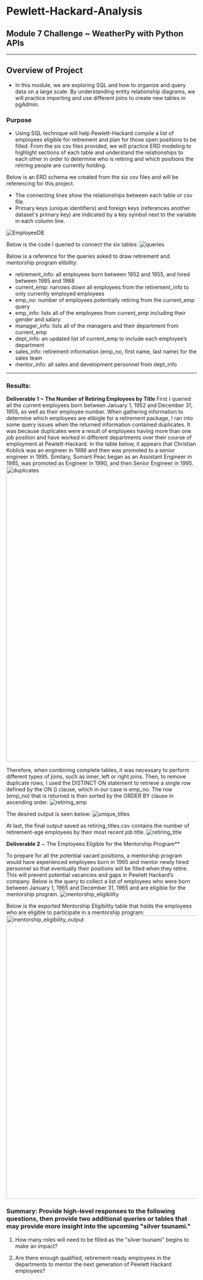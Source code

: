 # Pewlett-Hackard-Analysis

## Module 7 Challenge ~ WeatherPy with Python APIs
---
## Overview of Project
- In this module, we are exploring SQL and how to organize and query data on a large scale. By understanding entity relationship diagrams, we will practice importing and use different joins to create new tables in pgAdmin. 
### Purpose
- Using SQL technique will help Pewlett-Hackard compile a list of employees eligible for reitrement and plan for those open positions to be filled. From the six csv files provided, we will practice ERD modeling to highlight sections of each table and understand the relationships to each other in order to determine who is retiring and which positions the retiring people are currently holding. 

Below is an ERD schema we created from the six csv files and will be referencing for this project. 
- The connecting lines show the relationships between each table or csv file. 
- Primary keys (unique identifiers) and foreign keys (references another dataset's primary key) are indicated by a key symbol next to the variable in each column line. 

![EmployeeDB](https://user-images.githubusercontent.com/68654746/179533395-a7375111-322f-418b-a064-ce6e42bbe8e0.png)

Below is the code I queried to connect the six tables:
![queries](https://user-images.githubusercontent.com/68654746/179537709-5ea5820e-1cac-4886-ae81-47dc6485f98b.png)

Below is a reference for the queries asked to draw retirement and mentorship program elibility:
 - retirement_info: all employees born between 1952 and 1955, and hired between 1985 and 1988
 - current_emp: narrows down all employees from the retirement_info to only currently employed employees
 - emp_no: number of employees potentially retiring from the current_emp query
 - emp_info: lists all of the employees from current_emp including their gender and salary
 - manager_info: lists all of the managers and their department from current_emp
 - dept_info: an updated list of current_emp to include each employee’s department
 - sales_info: retirement information (emp_no, first name, last name) for the sales team
 - mentor_info: all sales and development personnel from dept_info
---
### Results: 
**Deliverable 1 ~ The Number of Retiring Employees by Title**
First I queried all the current employees born between January 1, 1952 and December 31, 1955, as well as their employee number. When gathering information to determine which employees are elibigle for a retirement package, I ran into some query issues when the returned information contained duplicates. It was because duplicates were a result of employees having more than one job position and have worked in different departments over their course of employment at Pewlett-Hackard. In the table below, it appears that Christian Koblick was an engineer in 1986 and then was promoted to a senior engineer in 1995. Similary, Sumant Peac began as an Assistant Engineer in 1985, was promoted as Engineer in 1990, and then Senior Engineer in 1995. 
<img width="780" alt="duplicates" src="https://user-images.githubusercontent.com/68654746/179549262-218f8ada-8410-4155-8175-bc15f331483e.png">

Therefore, when combining complete tables, it was necessary to perform different types of joins, such as inner, left or right joins. Then, to remove duplicate rows, I used the DISTINCT ON statement to retrieve a single row defined by the ON () clause, which in our case is emp_no. The row (emp_no) that is returned is then sorted by the ORDER BY clause in ascending order. 
![retiring_emp](https://user-images.githubusercontent.com/68654746/179545073-578dbfbf-75fb-44b4-b215-9194fc450d50.png)

The desired output is seen below:
![unique_titles](https://user-images.githubusercontent.com/68654746/179550106-66e3937f-59e7-4df9-bd1a-80994f01d278.png)

At last, the final output saved as retiring_titles.csv contains the number of retirement-age employees by their most recent job title.
![retiring_title](https://user-images.githubusercontent.com/68654746/179547126-00528c9b-8948-46ad-9d59-578080a84511.png)

**Deliverable 2** ~ The Employees Eligible for the Mentorship Program**

To prepare for all the potential vacant positions, a mentorship program would have experienced employees born in 1965 and mentor newly hired personnel so that eventually their positions will be filled when they retire. This will prevent potential vacancies and gaps in Pewlett Hackard’s company. Below is the query to collect a list of employees who were born between January 1, 1965 and December 31, 1965 and are eligible for the mentorship program. 
![mentorship_eligibility](https://user-images.githubusercontent.com/68654746/179551653-b305e80f-279d-4ce7-9d00-f797372145e7.png)

Below is the exported Mentorship Eligibility table that holds the employees who are eligible to participate in a mentorship program:
<img width="748" alt="mentorship_eligibility_output" src="https://user-images.githubusercontent.com/68654746/179551834-69c518b7-6a5b-45b0-a668-1e197282165a.png">

### Summary: Provide high-level responses to the following questions, then provide two additional queries or tables that may provide more insight into the upcoming "silver tsunami."
1. How many roles will need to be filled as the "silver tsunami" begins to make an impact?

2. Are there enough qualified, retirement-ready employees in the departments to mentor the next generation of Pewlett Hackard employees?

